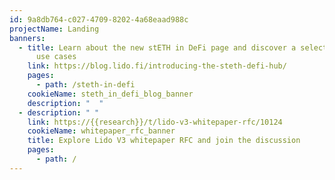 ```yaml
---
id: 9a8db764-c027-4709-8202-4a68eaad988c
projectName: Landing
banners:
  - title: Learn about the new stETH in DeFi page and discover a selection of DeFi
      use cases
    link: https://blog.lido.fi/introducing-the-steth-defi-hub/
    pages:
      - path: /steth-in-defi
    cookieName: steth_in_defi_blog_banner
    description: "  "
  - description: " "
    link: https://{{research}}/t/lido-v3-whitepaper-rfc/10124
    cookieName: whitepaper_rfc_banner
    title: Explore Lido V3 whitepaper RFC and join the discussion
    pages:
      - path: /
---
```


